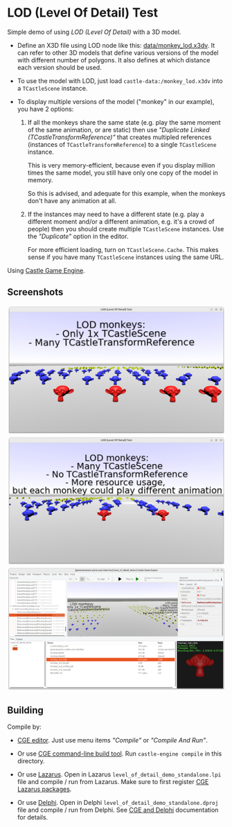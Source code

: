 # LOD (Level Of Detail) Test

Simple demo of using _LOD (Level Of Detail)_ with a 3D model.

- Define an X3D file using LOD node like this: [data/monkey_lod.x3dv](data/monkey_lod.x3dv). It can refer to other 3D models that define various versions of the model with different number of polygons. It also defines at which distance each version should be used.

- To use the model with LOD, just load `castle-data:/monkey_lod.x3dv` into a `TCastleScene` instance.

- To display multiple versions of the model ("monkey" in our example), you have 2 options:

    1. If all the monkeys share the same state (e.g. play the same moment of the same animation, or are static) then use _"Duplicate Linked (TCastleTransformReference)"_ that creates multipled references (instances of `TCastleTransformReference`) to a single `TCastleScene` instance.

        This is very memory-efficient, because even if you display million times the same model, you still have only one copy of the model in memory.

        So this is advised, and adequate for this example, when the monkeys don't have any animation at all.

    2. If the instances may need to have a different state (e.g. play a different moment and/or a different animation, e.g. it's a crowd of people) then you should create multiple `TCastleScene` instances. Use the _"Duplicate"_ option in the editor.

        For more efficient loading, turn on `TCastleScene.Cache`. This makes sense if you have many `TCastleScene` instances using the same URL.

Using [Castle Game Engine](https://castle-engine.io/).

## Screenshots

![Screenshot 1](screenshot_1.png)
![Screenshot 2](screenshot_2.png)
![Editor screenshot](screenshot_editor.png)

## Building

Compile by:

- [CGE editor](https://castle-engine.io/editor). Just use menu items _"Compile"_ or _"Compile And Run"_.

- Or use [CGE command-line build tool](https://castle-engine.io/build_tool). Run `castle-engine compile` in this directory.

- Or use [Lazarus](https://www.lazarus-ide.org/). Open in Lazarus `level_of_detail_demo_standalone.lpi` file and compile / run from Lazarus. Make sure to first register [CGE Lazarus packages](https://castle-engine.io/lazarus).

- Or use [Delphi](https://www.embarcadero.com/products/Delphi). Open in Delphi `level_of_detail_demo_standalone.dproj` file and compile / run from Delphi. See [CGE and Delphi](https://castle-engine.io/delphi) documentation for details.